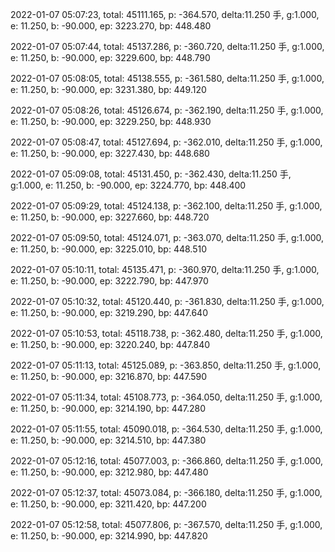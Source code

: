 2022-01-07 05:07:23, total: 45111.165, p: -364.570, delta:11.250 手, g:1.000, e: 11.250, b: -90.000, ep: 3223.270, bp: 448.480

2022-01-07 05:07:44, total: 45137.286, p: -360.720, delta:11.250 手, g:1.000, e: 11.250, b: -90.000, ep: 3229.600, bp: 448.790

2022-01-07 05:08:05, total: 45138.555, p: -361.580, delta:11.250 手, g:1.000, e: 11.250, b: -90.000, ep: 3231.380, bp: 449.120

2022-01-07 05:08:26, total: 45126.674, p: -362.190, delta:11.250 手, g:1.000, e: 11.250, b: -90.000, ep: 3229.250, bp: 448.930

2022-01-07 05:08:47, total: 45127.694, p: -362.010, delta:11.250 手, g:1.000, e: 11.250, b: -90.000, ep: 3227.430, bp: 448.680

2022-01-07 05:09:08, total: 45131.450, p: -362.430, delta:11.250 手, g:1.000, e: 11.250, b: -90.000, ep: 3224.770, bp: 448.400

2022-01-07 05:09:29, total: 45124.138, p: -362.100, delta:11.250 手, g:1.000, e: 11.250, b: -90.000, ep: 3227.660, bp: 448.720

2022-01-07 05:09:50, total: 45124.071, p: -363.070, delta:11.250 手, g:1.000, e: 11.250, b: -90.000, ep: 3225.010, bp: 448.510

2022-01-07 05:10:11, total: 45135.471, p: -360.970, delta:11.250 手, g:1.000, e: 11.250, b: -90.000, ep: 3222.790, bp: 447.970

2022-01-07 05:10:32, total: 45120.440, p: -361.830, delta:11.250 手, g:1.000, e: 11.250, b: -90.000, ep: 3219.290, bp: 447.640

2022-01-07 05:10:53, total: 45118.738, p: -362.480, delta:11.250 手, g:1.000, e: 11.250, b: -90.000, ep: 3220.240, bp: 447.840

2022-01-07 05:11:13, total: 45125.089, p: -363.850, delta:11.250 手, g:1.000, e: 11.250, b: -90.000, ep: 3216.870, bp: 447.590

2022-01-07 05:11:34, total: 45108.773, p: -364.050, delta:11.250 手, g:1.000, e: 11.250, b: -90.000, ep: 3214.190, bp: 447.280

2022-01-07 05:11:55, total: 45090.018, p: -364.530, delta:11.250 手, g:1.000, e: 11.250, b: -90.000, ep: 3214.510, bp: 447.380

2022-01-07 05:12:16, total: 45077.003, p: -366.860, delta:11.250 手, g:1.000, e: 11.250, b: -90.000, ep: 3212.980, bp: 447.480

2022-01-07 05:12:37, total: 45073.084, p: -366.180, delta:11.250 手, g:1.000, e: 11.250, b: -90.000, ep: 3211.420, bp: 447.200

2022-01-07 05:12:58, total: 45077.806, p: -367.570, delta:11.250 手, g:1.000, e: 11.250, b: -90.000, ep: 3214.990, bp: 447.820